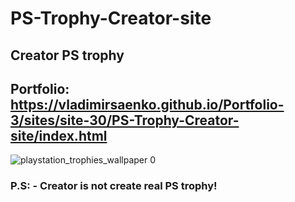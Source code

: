 # PS-Trophy-Creator-site

## Creator PS trophy

## Portfolio: https://vladimirsaenko.github.io/Portfolio-3/sites/site-30/PS-Trophy-Creator-site/index.html

![playstation_trophies_wallpaper 0](https://user-images.githubusercontent.com/56477695/168304680-4b3234fa-5f4b-421e-8647-00bcaa2f50ec.jpg)

### P.S: - Creator is not create real PS trophy!
